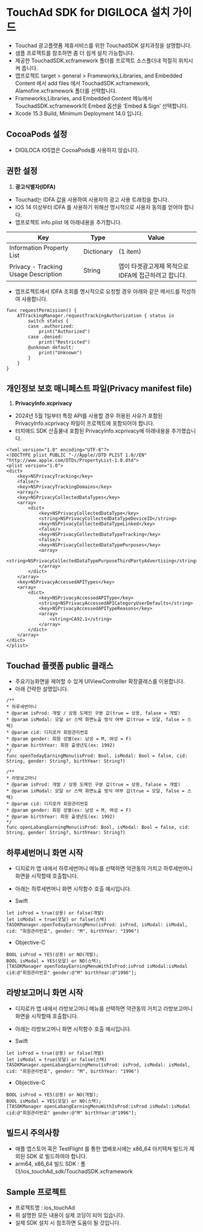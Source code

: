 #  TouchAd SDK for DIGILOCA 설치 가이드

* Touchad 광고플랫폼 제휴서비스를 위한 TouchadSDK 설치과정을 설명합니다.
* 샘플 프로젝트를 참조하면 좀 더 쉽게 설치 가능합니다.
* 제공한 TouchadSDK.xcframework 폴더를 프로젝트 소스폴더내 적절히 위치시켜 줍니다.
* 앱프로젝트 target > general > Frameworks,Libraries, and Embedded Content 에서 add files 에서 TouchadSDK.xcframework, Alamofire.xcframework 폴더를 선택합니다.
* Frameworks,Libraries, and Embedded Content 메뉴에서 TouchadSDK.xcframework의 Embed 옵션을 ‘Embed & Sign’ 선택합니다.
* Xcode 15.3 Build, Minimum Deployment 14.0 입니다.


## CocoaPods 설정
* DIGILOCA IOS앱은 CocoaPods를 사용하지 않습니다.

## 권한 설정

1. **광고식별자(IDFA)**
* Touchad는 IDFA 값을 사용하여 사용자의 광고 사용 트래킹을 합니다.  
* IOS 14 이상부터 IDFA 를 사용하기 위해선 명시적으로 사용자 동의를 얻어야 합니다.
* 앱프로젝트 info.plist 에 아래내용을 추가합니다.

| Key | Type | Value |
|---|---|---|
| Information Property List|Dictionary|(1 item)|
| Privacy - Tracking Usage Description|String|앱이 타겟광고게재 목적으로 IDFA에 접근하려고 합니다.|

* 앱프로젝트에서 IDFA 조회를 명시적으로 요청할 경우 아래와 같은 메서드를 작성하여 사용합니다.

```
func requestPermission() { 
    ATTrackingManager.requestTrackingAuthorization { status in 
        switch status { 
        case .authorized: 
            print("Authorized") 
        case .denied: 
            print("Restricted") 
        @unknown default: 
            print("Unknown") 
        } 
    } 
}
```

## 개인정보 보호 매니페스트 파일(Privacy manifest file)
1. **PrivacyInfo.xcprivacy**
* 2024년 5월 1일부터 특정 API를 사용할 경우 허용된 사유가 포함된 PrivacyInfo.xcprivacy 파일이 프로젝트에 포함되어야 합니다.
* 터치애드 SDK 산출물내 포함된 PrivacyInfo.xcprivacy에 아래내용을 추가했습니다.
```
<?xml version="1.0" encoding="UTF-8"?>
<!DOCTYPE plist PUBLIC "-//Apple//DTD PLIST 1.0//EN" "http://www.apple.com/DTDs/PropertyList-1.0.dtd">
<plist version="1.0">
<dict>
    <key>NSPrivacyTracking</key>
    <false/>
    <key>NSPrivacyTrackingDomains</key>
    <array/>
    <key>NSPrivacyCollectedDataTypes</key>
    <array>
        <dict>
            <key>NSPrivacyCollectedDataType</key>
            <string>NSPrivacyCollectedDataTypeDeviceID</string>
            <key>NSPrivacyCollectedDataTypeLinked</key>
            <false/>
            <key>NSPrivacyCollectedDataTypeTracking</key>
            <false/>
            <key>NSPrivacyCollectedDataTypePurposes</key>
            <array>
                <string>NSPrivacyCollectedDataTypePurposeThirdPartyAdvertising</string>
            </array>
        </dict>
    </array>
    <key>NSPrivacyAccessedAPITypes</key>
    <array>
        <dict>
            <key>NSPrivacyAccessedAPIType</key>
            <string>NSPrivacyAccessedAPICategoryUserDefaults</string>
            <key>NSPrivacyAccessedAPITypeReasons</key>
            <array>
                <string>CA92.1</string>
            </array>
        </dict>
    </array>
</dict>
</plist>
```

## Touchad 플랫폼 public 클래스

- 주요기능화면을 제어할 수 있게 UIViewController 확장클래스를 이용합니다.
- 아래 간략한 설명입니다.
```
/**
* 하루세번머니
* @param isProd: 개발 / 상용 도메인 구분 값(true = 상용, falase = 개발)
* @param isModal: 모달 or 스택 화면노출 방식 여부 값(true = 모달, false = 스택)
* @param cid: 디지로카 회원관리번호
* @param gender: 회원 성별(ex: 남성 = M, 여성 = F)
* @param birthYear: 회원 출생년도(ex: 1992)
*/
func openTodayEarningMenu(isProd: Bool, isModal: Bool = false, cid: String, gender: String?, birthYear: String?)

/**
* 라방보고머니
* @param isProd: 개발 / 상용 도메인 구분 값(true = 상용, falase = 개발)
* @param isModal: 모달 or 스택 화면노출 방식 여부 값(true = 모달, false = 스택)
* @param cid: 디지로카 회원관리번호
* @param gender: 회원 성별(ex: 남성 = M, 여성 = F)
* @param birthYear: 회원 출생년도(ex: 1992)
*/
func openLabangEarningMenu(isProd: Bool, isModal: Bool = false, cid: String, gender: String?, birthYear: String?)

```


## 하루세번머니 화면 시작

* 디지로카 앱 내에서 하루세번머니 메뉴를 선택하면 약관동의 거치고 하루세번머니 화면을 시작할때 호출합니다.

* 아래는 하루세번머니 화면 시작함수 호출 예시입니다.

* Swift
```
let isProd = true(상용) or false(개발)
let isModal = true(모달) or false(스택)
TASDKManager.openTodayEarningMenu(isProd: isProd, isModal: isModal, cid: "회원관리번호", gender: "M", birthYear: "1996")
```

* Objective-C
```
BOOL isProd = YES(상용) or NO(개발);
BOOL isModal = YES(모달) or NO(스택);
[TASDKManager openTodayEarningMenuWithIsProd:isProd isModal:isModal cid:@"회원관리번호" gender:@"M" birthYear:@"1996"];
```

## 라방보고머니 화면 시작

* 디지로카 앱 내에서 라방보고머니 메뉴를 선택하면 약관동의 거치고 라방보고머니 화면을 시작할때 호출합니다.

* 아래는 라방보고머니 화면 시작함수 호출 예시입니다.

* Swift
```
let isProd = true(상용) or false(개발)
let isModal = true(모달) or false(스택)
TASDKManager.openLabangEarningMenu(isProd: isProd, isModal: isModal, cid: "회원관리번호", gender: "M", birthYear: "1996")
```

* Objective-C
```
BOOL isProd = YES(상용) or NO(개발);
BOOL isModal = YES(모달) or NO(스택);
[TASDKManager openLabangEarningMenuWithIsProd:isProd isModal:isModal cid:@"회원관리번호" gender:@"M" birthYear:@"1996"];
```


## 빌드시  주의사항

* 애플 앱스토어 혹은 TestFlight 를 통한 앱배포시에는 x86_64 아키텍쳐 빌드가 제외된 SDK 로 빌드하여야 합니다.
* arm64, x86_64 빌드 SDK :  폴더/ios_touchAd_sdk/TouchadSDK.xcframework

## Sample 프로젝트

* 프로젝트명 : ios_touchAd
* 위 설명한 모든 내용이 실제 코딩이 되어 있습니다.
* 실제 SDK 설치 시 참조하면 도움이 될 것입니다.

